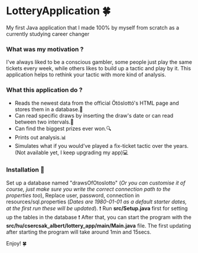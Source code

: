 # LotteryApplication 🍀
My first Java application that I made 100% by myself from scratch as a currently studying career changer

### What was my motivation ? 
I've always liked to be a conscious gambler, some people just play the same tickets every week, while others likes to build up a tactic and play by it.
This application helps to rethink your tactic with more kind of analysis.

### What this application do ? 
+ Reads the newest data from the official Ötöslottó's HTML page and stores them in a database.📃
+ Can read specific draws by inserting the draw's date or can read between two intervals.📝
+ Can find the biggest prizes ever won.🔍
+ Prints out analysis.📊
+ Simulates what if you would've played a fix-ticket tactic over the years. (Not available yet, I keep upgrading my app)💻

### Installation 🔧
Set up a database named "drawsOfOtoslotto" (*Or you can customise it of course, just make sure you write the correct connection path to the properties too*),
Replace user, password, connection in resources/sql.properties (*Dates are 1980-01-01 as a default starter dates, at the first run these will be updated*).
❗ Run **src/Setup.java** first for setting up the tables in the database ❗
After that, you can start the program with the **src/hu/csercsak_albert/lottery_app/main/Main.java** file.
The first updating after starting the program will take around 1min and 15secs. 

Enjoy! 🍀
